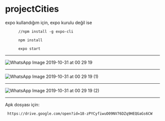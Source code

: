# projectCities

expo kullandığım için, expo kurulu değil ise
     
          //npm install -g expo-cli
     
          npm install
     
          expo start

-----

![WhatsApp Image 2019-10-31 at 00 29 19](https://user-images.githubusercontent.com/48731791/67900718-2d864e00-fb76-11e9-9ba6-d7861c6866a6.jpeg)

-----

![WhatsApp Image 2019-10-31 at 00 29 19 (1)](https://user-images.githubusercontent.com/48731791/67900768-47c02c00-fb76-11e9-8f6c-124b8a8c704f.jpeg)

-----

![WhatsApp Image 2019-10-31 at 00 29 19 (2)](https://user-images.githubusercontent.com/48731791/67900741-3bd46a00-fb76-11e9-98df-b495bf1d9978.jpeg)

-----

Apk dosyası için:

     https://drive.google.com/open?id=18-zPYCyfiwuO09NV76DZq9HEQGaGs6CW
